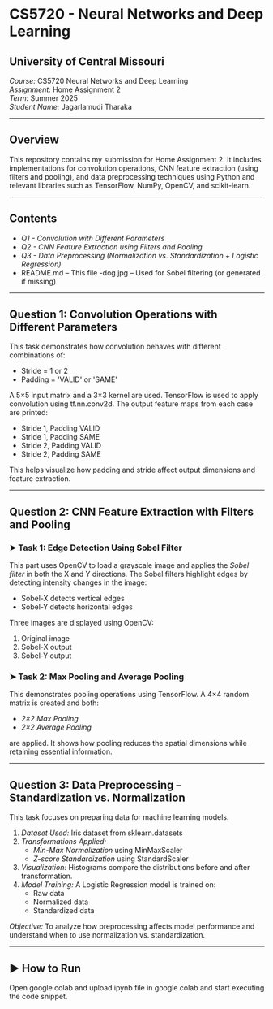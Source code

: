 # CS5720 - Neural Networks and Deep Learning  
## University of Central Missouri  
*Course:* CS5720 Neural Networks and Deep Learning   
*Assignment:* Home Assignment 2  
*Term:* Summer 2025  
*Student Name:* Jagarlamudi Tharaka

---

## Overview

This repository contains my submission for Home Assignment 2. It includes implementations for convolution operations, CNN feature extraction (using filters and pooling), and data preprocessing techniques using Python and relevant libraries such as TensorFlow, NumPy, OpenCV, and scikit-learn.

---

## Contents

- *Q1 - Convolution with Different Parameters*
- *Q2 - CNN Feature Extraction using Filters and Pooling*
- *Q3 - Data Preprocessing (Normalization vs. Standardization + Logistic Regression)*
- README.md – This file
-dog.jpg – Used for Sobel filtering (or generated if missing)

---

## Question 1: Convolution Operations with Different Parameters

This task demonstrates how convolution behaves with different combinations of:
- Stride = 1 or 2
- Padding = 'VALID' or 'SAME'

A 5×5 input matrix and a 3×3 kernel are used. TensorFlow is used to apply convolution using tf.nn.conv2d. The output feature maps from each case are printed:
- Stride 1, Padding VALID
- Stride 1, Padding SAME
- Stride 2, Padding VALID
- Stride 2, Padding SAME

This helps visualize how padding and stride affect output dimensions and feature extraction.

---

## Question 2: CNN Feature Extraction with Filters and Pooling

### ➤ Task 1: Edge Detection Using Sobel Filter
This part uses OpenCV to load a grayscale image and applies the *Sobel filter* in both the X and Y directions. The Sobel filters highlight edges by detecting intensity changes in the image:
- Sobel-X detects vertical edges
- Sobel-Y detects horizontal edges

Three images are displayed using OpenCV:
1. Original image
2. Sobel-X output
3. Sobel-Y output


### ➤ Task 2: Max Pooling and Average Pooling
This demonstrates pooling operations using TensorFlow. A 4×4 random matrix is created and both:
- *2×2 Max Pooling*
- *2×2 Average Pooling*

are applied. It shows how pooling reduces the spatial dimensions while retaining essential information.

---

## Question 3: Data Preprocessing – Standardization vs. Normalization

This task focuses on preparing data for machine learning models.

1. *Dataset Used:* Iris dataset from sklearn.datasets
2. *Transformations Applied:*
   - *Min-Max Normalization* using MinMaxScaler
   - *Z-score Standardization* using StandardScaler
3. *Visualization:* Histograms compare the distributions before and after transformation.
4. *Model Training:* A Logistic Regression model is trained on:
   - Raw data
   - Normalized data
   - Standardized data

*Objective:* To analyze how preprocessing affects model performance and understand when to use normalization vs. standardization.

---

## ▶ How to Run
Open google colab and upload ipynb file in google colab and start executing the code snippet.
